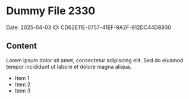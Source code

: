 # Dummy File 2330

Date: 2025-04-03
ID: CD62E11E-0757-41EF-9A2F-912DC44D8800

## Content

Lorem ipsum dolor sit amet, consectetur adipiscing elit.
Sed do eiusmod tempor incididunt ut labore et dolore magna aliqua.

* Item 1
* Item 2
* Item 3
